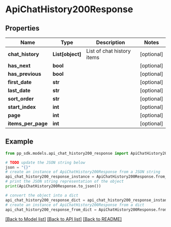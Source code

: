 # ApiChatHistory200Response


## Properties

Name | Type | Description | Notes
------------ | ------------- | ------------- | -------------
**chat_history** | **List[object]** | List of chat history items | [optional] 
**has_next** | **bool** |  | [optional] 
**has_previous** | **bool** |  | [optional] 
**first_date** | **str** |  | [optional] 
**last_date** | **str** |  | [optional] 
**sort_order** | **str** |  | [optional] 
**start_index** | **int** |  | [optional] 
**page** | **int** |  | [optional] 
**items_per_page** | **int** |  | [optional] 

## Example

```python
from pp_sdk.models.api_chat_history200_response import ApiChatHistory200Response

# TODO update the JSON string below
json = "{}"
# create an instance of ApiChatHistory200Response from a JSON string
api_chat_history200_response_instance = ApiChatHistory200Response.from_json(json)
# print the JSON string representation of the object
print(ApiChatHistory200Response.to_json())

# convert the object into a dict
api_chat_history200_response_dict = api_chat_history200_response_instance.to_dict()
# create an instance of ApiChatHistory200Response from a dict
api_chat_history200_response_from_dict = ApiChatHistory200Response.from_dict(api_chat_history200_response_dict)
```
[[Back to Model list]](../README.md#documentation-for-models) [[Back to API list]](../README.md#documentation-for-api-endpoints) [[Back to README]](../README.md)


